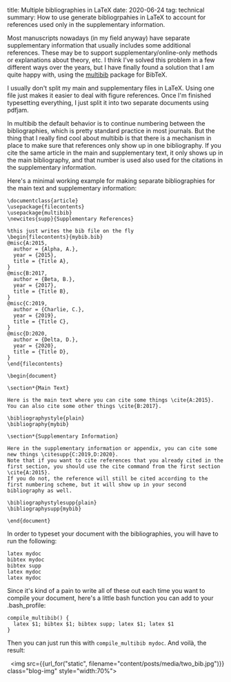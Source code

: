 title: Multiple bibliographies in LaTeX
date: 2020-06-24
tag: technical
summary: How to use generate bibliogrpahies in LaTeX to account for references used only in the supplementary information.

Most manuscripts nowadays (in my field anyway) have separate supplementary information that usually includes some additional references.
These may be to support supplementary/online-only methods or explanations about theory, etc.
I think I've solved this problem in a few different ways over the years, but I have finally found a solution that I am quite happy with, using the [multibib](https://ctan.org/pkg/multibib?lang=en) package for BibTeX.

I usually don't split my main and supplementary files in LaTeX.
Using one file just makes it easier to deal with figure references.
Once I'm finished typesetting everything, I just split it into two separate documents using pdfjam.

In multibib the default behavior is to continue numbering between the bibliographies, which is pretty standard practice in most journals.
But the thing that I really find cool about multibib is that there is a mechanism in place to make sure that references only show up in one bibliography.
If you cite the same article in the main and supplementary text, it only shows up in the main bibliography, and that number is used also used for the citations in the supplementary information.

Here's a minimal working example for making separate bibliographies for the main text and supplementary information:

    \documentclass{article}
    \usepackage{filecontents}
    \usepackage{multibib}
    \newcites{supp}{Supplementary References}
    
    %this just writes the bib file on the fly
    \begin{filecontents}{mybib.bib}
    @misc{A:2015,
      author = {Alpha, A.},
      year = {2015},
      title = {Title A},
    }
    @misc{B:2017,
      author = {Beta, B.},
      year = {2017},
      title = {Title B},
    }
    @misc{C:2019,
      author = {Charlie, C.},
      year = {2019},
      title = {Title C},
    }
    @misc{D:2020,
      author = {Delta, D.},
      year = {2020},
      title = {Title D},
    }
    \end{filecontents}
    
    \begin{document}
    
    \section*{Main Text}
    
    Here is the main text where you can cite some things \cite{A:2015}.
    You can also cite some other things \cite{B:2017}.
    
    \bibliographystyle{plain}
    \bibliography{mybib}
    
    \section*{Supplementary Information}
    
    Here in the supplementary information or appendix, you can cite some new things \citesupp{C:2019,D:2020}.
    Note that if you want to cite references that you already cited in the first section, you should use the cite command from the first section \cite{A:2015}.
    If you do not, the reference will still be cited according to the first numbering scheme, but it will show up in your second bibliography as well.
    
    \bibliographystylesupp{plain}
    \bibliographysupp{mybib}
    
    \end{document}
  
In order to typeset your document with the bibliographies, you will have to run the following:

    latex mydoc
    bibtex mydoc
    bibtex supp
    latex mydoc
    latex mydoc
    
Since it's kind of a pain to write all of these out each time you want to compile your document, here's a little bash function you can add to your .bash_profile:

    compile_multibib() {
      latex $1; bibtex $1; bibtex supp; latex $1; latex $1
    }
    
Then you can just run this with `compile_multibib mydoc`.
And voilà, the result:

&nbsp;
<img src={{url_for("static", filename="content/posts/media/two_bib.jpg")}} class="blog-img" style="width:70%"></img>



